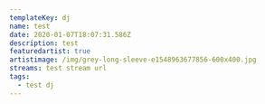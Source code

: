 ```yaml
---
templateKey: dj
name: test
date: 2020-01-07T18:07:31.586Z
description: test
featuredartist: true
artistimage: /img/grey-long-sleeve-e1548963677856-600x400.jpg
streams: test stream url
tags:
  - test dj
---
```


